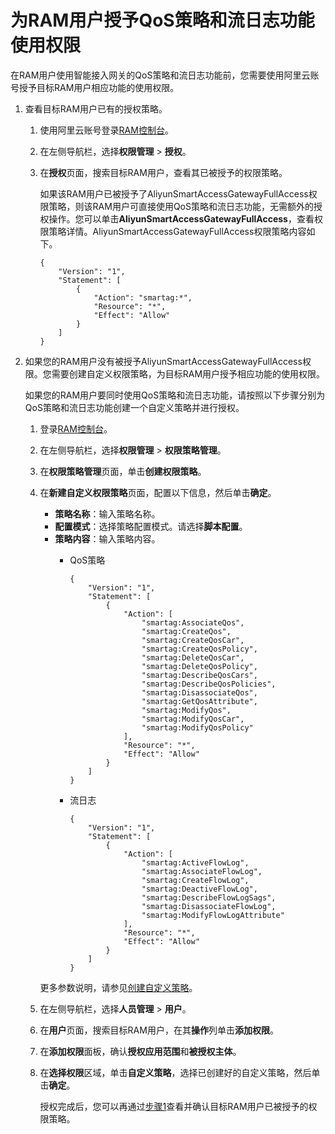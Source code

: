 # 为RAM用户授予QoS策略和流日志功能使用权限

在RAM用户使用智能接入网关的QoS策略和流日志功能前，您需要使用阿里云账号授予目标RAM用户相应功能的使用权限。

1.  查看目标RAM用户已有的授权策略。

    1.  使用阿里云账号登录[RAM控制台](https://ram.console.aliyun.com/)。

    2.  在左侧导航栏，选择**权限管理** \> **授权**。

    3.  在**授权**页面，搜索目标RAM用户，查看其已被授予的权限策略。

        如果该RAM用户已被授予了AliyunSmartAccessGatewayFullAccess权限策略，则该RAM用户可直接使用QoS策略和流日志功能，无需额外的授权操作。您可以单击**AliyunSmartAccessGatewayFullAccess**，查看权限策略详情。AliyunSmartAccessGatewayFullAccess权限策略内容如下。

        ```
        {
            "Version": "1",
            "Statement": [
                {
                    "Action": "smartag:*",
                    "Resource": "*",
                    "Effect": "Allow"
                }
            ]
        }
        ```

2.  如果您的RAM用户没有被授予AliyunSmartAccessGatewayFullAccess权限。您需要创建自定义权限策略，为目标RAM用户授予相应功能的使用权限。

    如果您的RAM用户要同时使用QoS策略和流日志功能，请按照以下步骤分别为QoS策略和流日志功能创建一个自定义策略并进行授权。

    1.  登录[RAM控制台](https://ram.console.aliyun.com/)。

    2.  在左侧导航栏，选择**权限管理** \> **权限策略管理**。

    3.  在**权限策略管理**页面，单击**创建权限策略**。

    4.  在**新建自定义权限策略**页面，配置以下信息，然后单击**确定**。

        -   **策略名称**：输入策略名称。
        -   **配置模式**：选择策略配置模式。请选择**脚本配置**。
        -   **策略内容**：输入策略内容。
            -   QoS策略

                ```
                {
                    "Version": "1",
                    "Statement": [
                        {
                            "Action": [
                                "smartag:AssociateQos",
                                "smartag:CreateQos",
                                "smartag:CreateQosCar",
                                "smartag:CreateQosPolicy",
                                "smartag:DeleteQosCar",
                                "smartag:DeleteQosPolicy",
                                "smartag:DescribeQosCars",
                                "smartag:DescribeQosPolicies",
                                "smartag:DisassociateQos",
                                "smartag:GetQosAttribute",
                                "smartag:ModifyQos",
                                "smartag:ModifyQosCar",
                                "smartag:ModifyQosPolicy"
                            ],
                            "Resource": "*",
                            "Effect": "Allow"
                        }
                    ]
                }
                ```

            -   流日志

                ```
                {
                    "Version": "1",
                    "Statement": [
                        {
                            "Action": [
                                "smartag:ActiveFlowLog",
                                "smartag:AssociateFlowLog",
                                "smartag:CreateFlowLog",
                                "smartag:DeactiveFlowLog",
                                "smartag:DescribeFlowLogSags",
                                "smartag:DisassociateFlowLog",
                                "smartag:ModifyFlowLogAttribute"
                            ],
                            "Resource": "*",
                            "Effect": "Allow"
                        }
                    ]
                }
                ```

        更多参数说明，请参见[创建自定义策略](/intl.zh-CN/权限策略管理/自定义策略/创建自定义策略.md)。

    5.  在左侧导航栏，选择**人员管理** \> **用户**。

    6.  在**用户**页面，搜索目标RAM用户，在其**操作**列单击**添加权限**。

    7.  在**添加权限**面板，确认**授权应用范围**和**被授权主体**。

    8.  在**选择权限**区域，单击**自定义策略**，选择已创建好的自定义策略，然后单击**确定**。

        授权完成后，您可以再通过[步骤1](#step_hok_50y_5zo)查看并确认目标RAM用户已被授予的权限策略。


